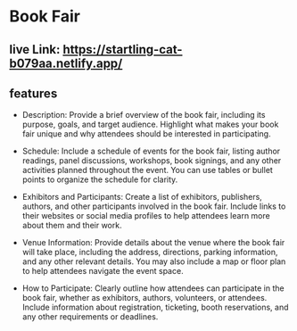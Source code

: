 # Book Fair


## live Link: https://startling-cat-b079aa.netlify.app/


## features
- Description: Provide a brief overview of the book fair, including its purpose, goals, and target audience. Highlight what makes your book fair unique and why attendees should be interested in participating.

- Schedule: Include a schedule of events for the book fair, listing author readings, panel discussions, workshops, book signings, and any other activities planned throughout the event. You can use tables or bullet points to organize the schedule for clarity.

- Exhibitors and Participants: Create a list of exhibitors, publishers, authors, and other participants involved in the book fair. Include links to their websites or social media profiles to help attendees learn more about them and their work.

- Venue Information: Provide details about the venue where the book fair will take place, including the address, directions, parking information, and any other relevant details. You may also include a map or floor plan to help attendees navigate the event space.

- How to Participate: Clearly outline how attendees can participate in the book fair, whether as exhibitors, authors, volunteers, or attendees. Include information about registration, ticketing, booth reservations, and any other requirements or deadlines.


